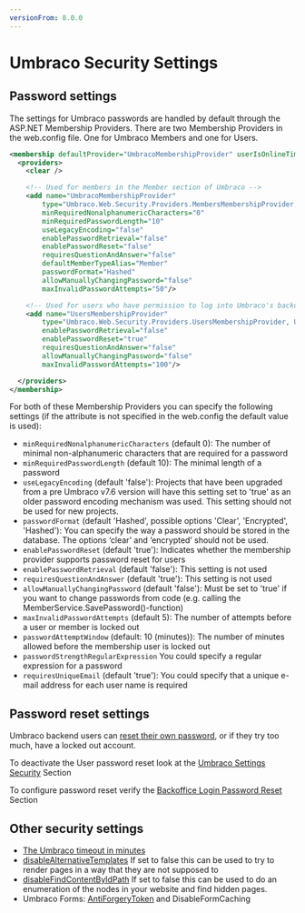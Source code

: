 ```yaml
---
versionFrom: 8.0.0
---
```


# Umbraco Security Settings

## Password settings

The settings for Umbraco passwords are handled by default through the ASP.NET Membership Providers. There are two Membership Providers in the web.config file. One for Umbraco Members and one for Users.

```xml
<membership defaultProvider="UmbracoMembershipProvider" userIsOnlineTimeWindow="15">
  <providers>
    <clear />

    <!-- Used for members in the Member section of Umbraco -->
    <add name="UmbracoMembershipProvider"
        type="Umbraco.Web.Security.Providers.MembersMembershipProvider, Umbraco.Web"
        minRequiredNonalphanumericCharacters="0"
        minRequiredPasswordLength="10"
        useLegacyEncoding="false"
        enablePasswordRetrieval="false"
        enablePasswordReset="false"
        requiresQuestionAndAnswer="false"
        defaultMemberTypeAlias="Member"
        passwordFormat="Hashed"
        allowManuallyChangingPassword="false"
        maxInvalidPasswordAttempts="50"/>

    <!-- Used for users who have permission to log into Umbraco's backoffice, listed in the Users section of Umbraco -->
    <add name="UsersMembershipProvider"
        type="Umbraco.Web.Security.Providers.UsersMembershipProvider, Umbraco.Web"
        enablePasswordRetrieval="false"
        enablePasswordReset="true"
        requiresQuestionAndAnswer="false"
        allowManuallyChangingPassword="false"
        maxInvalidPasswordAttempts="100"/>

  </providers>
</membership>
```

For both of these Membership Providers you can specify the following settings (if the attribute is not specified in the web.config the default value is used):

- `minRequiredNonalphanumericCharacters` (default 0): The number of minimal non-alphanumeric characters that are required for a password
- `minRequiredPasswordLength` (default 10): The minimal length of a password
- `useLegacyEncoding` (default 'false'): Projects that have been upgraded from a pre Umbraco v7.6 version will have this setting set to 'true' as an older password encoding mechanism was used. This setting should not be used for new projects.
- `passwordFormat` (default 'Hashed', possible options 'Clear', 'Encrypted', 'Hashed'): You can specify the way a password should be stored in the database. The options ‘clear’ and ‘encrypted’ should not be used.
- `enablePasswordReset` (default 'true'): Indicates whether the membership provider supports password reset for users
- `enablePasswordRetrieval` (default 'false'): This setting is not used
- `requiresQuestionAndAnswer` (default 'true'): This setting is not used
- `allowManuallyChangingPassword` (default 'false'): Must be set to 'true' if you want to change passwords from code (e.g. calling the MemberService.SavePassword()-function)
- `maxInvalidPasswordAttempts` (default 5): The number of attempts before a user or member is locked out
- `passwordAttemptWindow` (default: 10 (minutes)): The number of minutes allowed before the membership user is locked out
- `passwordStrengthRegularExpression` You could specify a regular expression for a password
- `requiresUniqueEmail` (default 'true'): You could specify that a unique e-mail address for each user name is required

## Password reset settings

Umbraco backend users can [reset their own password](../password-reset.md), or if they try too much, have a locked out account.

To deactivate the User password reset look at the [Umbraco Settings Security](../../Config/umbracoSettings/index.md#security) Section

To configure password reset verify the [Backoffice Login Password Reset](../../../Getting-Started/Backoffice/Login/index.md#password-reset) Section

## Other security settings

- [The Umbraco timeout in minutes](../../Config/webconfig/index.md#umbracotimeoutinminutes)
- [disableAlternativeTemplates](../../Config/umbracoSettings/index.md#webrouting) If set to false this can be used to try to render pages in a way that they are not supposed to
- [disableFindContentByIdPath](../../Config/umbracoSettings/index.md#webrouting) If set to false this can be used to do an enumeration of the nodes in your website and find hidden pages.
- Umbraco Forms: [AntiForgeryToken](../../../Add-ons/UmbracoForms/Developer/Configuration/index.md#enableantiforgerytoken) and DisableFormCaching
